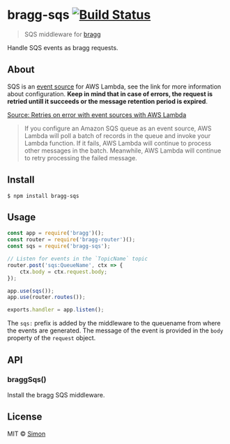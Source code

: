 # bragg-sqs [![Build Status](https://travis-ci.org/SimonJang/bragg-sqs.svg?branch=master)](https://travis-ci.org/SimonJang/bragg-sqs)

> SQS middleware for [bragg](https://github.com/SamVerschueren/bragg)

Handle SQS events as bragg requests.

## About

SQS is an [event source](https://docs.aws.amazon.com/lambda/latest/dg/invoking-lambda-function.html#supported-event-source-sqs) for AWS Lambda, see the link for more information about configuration. **Keep in mind that in case of errors, the request is retried untill it succeeds or the message retention period is expired**.

[Source: Retries on error with event sources with AWS Lambda](https://docs.aws.amazon.com/lambda/latest/dg/retries-on-errors.html)

> If you configure an Amazon SQS queue as an event source, AWS Lambda will poll a batch of records in the queue and invoke your Lambda function. If it fails, AWS Lambda will continue to process other messages in the batch. Meanwhile, AWS Lambda will continue to retry processing the failed message.


## Install

```
$ npm install bragg-sqs
```


## Usage

```js
const app = require('bragg')();
const router = require('bragg-router')();
const sqs = require('bragg-sqs');

// Listen for events in the `TopicName` topic
router.post('sqs:QueueName', ctx => {
    ctx.body = ctx.request.body;
});

app.use(sqs());
app.use(router.routes());

exports.handler = app.listen();
```

The `sqs:` prefix is added by the middleware to the queuename from where the events are generated. The message of the event is provided in the `body` property of the `request` object.

## API

### braggSqs()

Install the bragg SQS middleware.


## License

MIT © [Simon](https://github.com/SimonJang)
